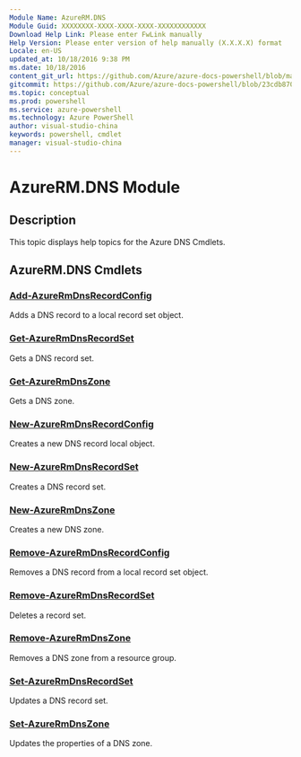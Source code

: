 ```yaml
---
Module Name: AzureRM.DNS
Module Guid: XXXXXXXX-XXXX-XXXX-XXXX-XXXXXXXXXXXX
Download Help Link: Please enter FwLink manually
Help Version: Please enter version of help manually (X.X.X.X) format
Locale: en-US
updated_at: 10/18/2016 9:38 PM
ms.date: 10/18/2016
content_git_url: https://github.com/Azure/azure-docs-powershell/blob/master/azureps-cmdlets-docs/ResourceManager/AzureRM.DNS/v2.1.0/AzureRM.DNS.md
gitcommit: https://github.com/Azure/azure-docs-powershell/blob/23cdb8705d4ab9807c0e21b238f3b134a7d49c7d/azureps-cmdlets-docs/ResourceManager/AzureRM.DNS/v2.1.0/AzureRM.DNS.md
ms.topic: conceptual
ms.prod: powershell
ms.service: azure-powershell
ms.technology: Azure PowerShell
author: visual-studio-china
keywords: powershell, cmdlet
manager: visual-studio-china
---
```


# AzureRM.DNS Module
## Description
This topic displays help topics for the Azure DNS Cmdlets. 

## AzureRM.DNS Cmdlets
### [Add-AzureRmDnsRecordConfig](.\Add-AzureRmDnsRecordConfig.md)
Adds a DNS record to a local record set object.


### [Get-AzureRmDnsRecordSet](.\Get-AzureRmDnsRecordSet.md)
Gets a DNS record set.


### [Get-AzureRmDnsZone](.\Get-AzureRmDnsZone.md)
Gets a DNS zone.


### [New-AzureRmDnsRecordConfig](.\New-AzureRmDnsRecordConfig.md)
Creates a new DNS record local object.


### [New-AzureRmDnsRecordSet](.\New-AzureRmDnsRecordSet.md)
Creates a DNS record set.


### [New-AzureRmDnsZone](.\New-AzureRmDnsZone.md)
Creates a new DNS zone.


### [Remove-AzureRmDnsRecordConfig](.\Remove-AzureRmDnsRecordConfig.md)
Removes a DNS record from a local record set object.


### [Remove-AzureRmDnsRecordSet](.\Remove-AzureRmDnsRecordSet.md)
Deletes a record set.


### [Remove-AzureRmDnsZone](.\Remove-AzureRmDnsZone.md)
Removes a DNS zone from a resource group.


### [Set-AzureRmDnsRecordSet](.\Set-AzureRmDnsRecordSet.md)
Updates a DNS record set.


### [Set-AzureRmDnsZone](.\Set-AzureRmDnsZone.md)
Updates the properties of a DNS zone.



